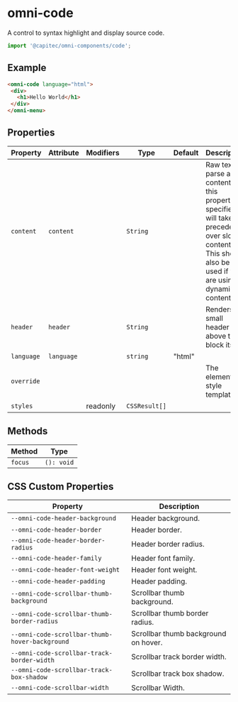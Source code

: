 # omni-code

A control to syntax highlight and display source code.

```js 
import '@capitec/omni-components/code'; 
```

## Example

```html
<omni-code language="html">
 <div>
   <h1>Hello World</h1>
 </div>
</omni-menu>
```

## Properties

| Property   | Attribute  | Modifiers | Type          | Default | Description                                      |
|------------|------------|-----------|---------------|---------|--------------------------------------------------|
| `content`  | `content`  |           | `String`      |         | Raw text to parse as content. If this property is specified, it will take precedence over slotted content. This should also be used if you are using dynamic content |
| `header`   | `header`   |           | `String`      |         | Renders a small header above the block itself.   |
| `language` | `language` |           | `string`      | "html"  |                                                  |
| `override` |            |           |               |         | The element style template.                      |
| `styles`   |            | readonly  | `CSSResult[]` |         |                                                  |

## Methods

| Method  | Type       |
|---------|------------|
| `focus` | `(): void` |

## CSS Custom Properties

| Property                                       | Description                          |
|------------------------------------------------|--------------------------------------|
| `--omni-code-header-background`                | Header background.                   |
| `--omni-code-header-border`                    | Header border.                       |
| `--omni-code-header-border-radius`             | Header border radius.                |
| `--omni-code-header-family`                    | Header font family.                  |
| `--omni-code-header-font-weight`               | Header font weight.                  |
| `--omni-code-header-padding`                   | Header padding.                      |
| `--omni-code-scrollbar-thumb-background`       | Scrollbar thumb background.          |
| `--omni-code-scrollbar-thumb-border-radius`    | Scrollbar thumb border radius.       |
| `--omni-code-scrollbar-thumb-hover-background` | Scrollbar thumb background on hover. |
| `--omni-code-scrollbar-track-border-width`     | Scrollbar track border width.        |
| `--omni-code-scrollbar-track-box-shadow`       | Scrollbar track box shadow.          |
| `--omni-code-scrollbar-width`                  | Scrollbar Width.                     |
